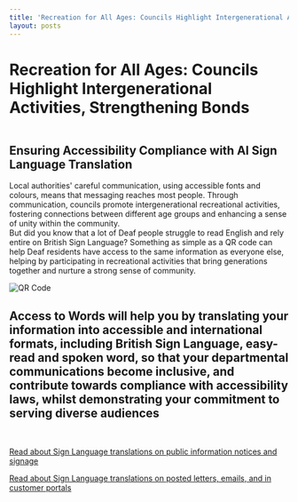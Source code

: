 ```yaml
---
title: 'Recreation for All Ages: Councils Highlight Intergenerational Activities, Strengthening Bonds'
layout: posts
---
```


# Recreation for All Ages: Councils Highlight Intergenerational Activities, Strengthening Bonds

![]()

## Ensuring Accessibility Compliance with AI Sign Language Translation

Local authorities' careful communication, using accessible fonts and colours, means that messaging reaches most people.  Through communication, councils promote intergenerational recreational activities, fostering connections between different age groups and enhancing a sense of unity within the community.  
But did you know that a lot of Deaf people struggle to read English and rely entire on British Sign Language?
Something as simple as a QR code can help Deaf residents have access to the same information as everyone else, helping by participating in recreational activities that bring generations together and nurture a strong sense of community.

![QR Code](/posts/images/qr-contact.png)

## Access to Words will help you by translating your information into accessible and international formats, including British Sign Language, easy-read and spoken word, so that your departmental communications become inclusive, and contribute towards compliance with accessibility laws, whilst demonstrating your commitment to serving diverse audiences

<br/>

[Read about Sign Language translations on public information notices and signage](/solutions/gazette)

[Read about Sign Language translations on posted letters, emails, and in customer portals](/solutions/correspondent)
